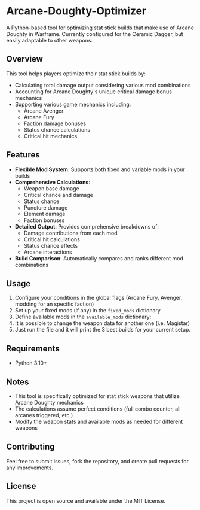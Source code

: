 # Arcane-Doughty-Optimizer

A Python-based tool for optimizing stat stick builds that make use of Arcane Doughty in Warframe. Currently configured for the Ceramic Dagger, but easily adaptable to other weapons.

## Overview

This tool helps players optimize their stat stick builds by:
- Calculating total damage output considering various mod combinations
- Accounting for Arcane Doughty's unique critical damage bonus mechanics
- Supporting various game mechanics including:
  - Arcane Avenger
  - Arcane Fury
  - Faction damage bonuses
  - Status chance calculations
  - Critical hit mechanics

## Features

- **Flexible Mod System**: Supports both fixed and variable mods in your builds
- **Comprehensive Calculations**: 
  - Weapon base damage
  - Critical chance and damage
  - Status chance
  - Puncture damage
  - Element damage
  - Faction bonuses
- **Detailed Output**: Provides comprehensive breakdowns of:
  - Damage contributions from each mod
  - Critical hit calculations
  - Status chance effects
  - Arcane interactions
- **Build Comparison**: Automatically compares and ranks different mod combinations

## Usage

1. Configure your conditions in the global flags (Arcane Fury, Avenger, modding for an specific faction)
2. Set up your fixed mods (if any) in the `fixed_mods` dictionary.
3. Define available mods in the `available_mods` dictionary:
4. It is possible to change the weapon data for another one (i.e. Magistar)
5. Just run the file and it will print the 3 best builds for your current setup.

## Requirements

- Python 3.10+

## Notes

- This tool is specifically optimized for stat stick weapons that utilize Arcane Doughty mechanics
- The calculations assume perfect conditions (full combo counter, all arcanes triggered, etc.)
- Modify the weapon stats and available mods as needed for different weapons

## Contributing

Feel free to submit issues, fork the repository, and create pull requests for any improvements.

## License

This project is open source and available under the MIT License.
